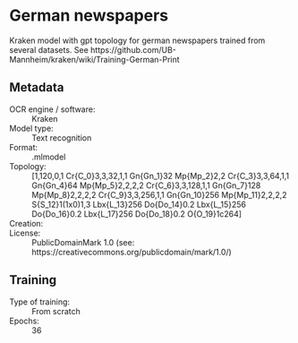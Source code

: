 <link rel="stylesheet" href="../../../../../../../table_hide.css"/>
<div>
   <h1 id="title">German newspapers</h1>
   <p id="paragraph">Kraken model with gpt topology for german newspapers trained from several datasets.
See https://github.com/UB-Mannheim/kraken/wiki/Training-German-Print</p>
   <h2>Metadata</h2>
   <dl class="grid">
      <dt id="Language">OCR engine / software:</dt>
      <dd>Kraken</dd>
      <dt id="Type">Model type:</dt>
      <dd>Text recognition</dd>
      <dt id="Format">Format:</dt>
      <dd>.mlmodel</dd>
      <dt id="Topology">Topology:</dt>
      <dd>[1,120,0,1 Cr{C_0}3,3,32,1,1 Gn{Gn_1}32 Mp{Mp_2}2,2 Cr{C_3}3,3,64,1,1 Gn{Gn_4}64 Mp{Mp_5}2,2,2,2 Cr{C_6}3,3,128,1,1 Gn{Gn_7}128 Mp{Mp_8}2,2,2,2 Cr{C_9}3,3,256,1,1 Gn{Gn_10}256 Mp{Mp_11}2,2,2,2 S{S_12}1(1x0)1,3 Lbx{L_13}256 Do{Do_14}0.2 Lbx{L_15}256 Do{Do_16}0.2 Lbx{L_17}256 Do{Do_18}0.2 O{O_19}1c264]</dd>
      <dt id="Creation">Creation:</dt>
      <dd></dd>
      <dt id="License">License:</dt>
      <dd>PublicDomainMark 1.0 (see: https://creativecommons.org/publicdomain/mark/1.0/)</dd>
   </dl>
   <h2>Training</h2>
   <dl class="grid">
      <dt id="Training-type">Type of training:</dt>
      <dd>From scratch</dd>
      <dt id="Epochs">Epochs:</dt>
      <dd>36</dd>
   </dl> 
</div>

